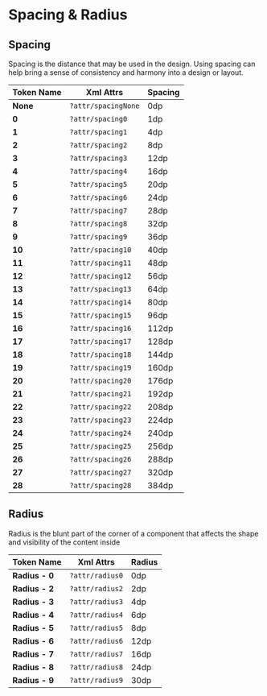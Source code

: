 # Spacing & Radius

## Spacing

Spacing is the distance that may be used in the design. Using spacing can help bring a sense of consistency and harmony into a design or layout.

|Token Name|Xml Attrs|Spacing|
|---|---|---|
|**None**|`?attr/spacingNone`|0dp|
|**0**|`?attr/spacing0`|1dp|
|**1**|`?attr/spacing1`|4dp|
|**2**|`?attr/spacing2`|8dp|
|**3**|`?attr/spacing3`|12dp|
|**4**|`?attr/spacing4`|16dp|
|**5**|`?attr/spacing5`|20dp|
|**6**|`?attr/spacing6`|24dp|
|**7**|`?attr/spacing7`|28dp|
|**8**|`?attr/spacing8`|32dp|
|**9**|`?attr/spacing9`|36dp|
|**10**|`?attr/spacing10`|40dp|
|**11**|`?attr/spacing11`|48dp|
|**12**|`?attr/spacing12`|56dp|
|**13**|`?attr/spacing13`|64dp|
|**14**|`?attr/spacing14`|80dp|
|**15**|`?attr/spacing15`|96dp|
|**16**|`?attr/spacing16`|112dp|
|**17**|`?attr/spacing17`|128dp|
|**18**|`?attr/spacing18`|144dp|
|**19**|`?attr/spacing19`|160dp|
|**20**|`?attr/spacing20`|176dp|
|**21**|`?attr/spacing21`|192dp|
|**22**|`?attr/spacing22`|208dp|
|**23**|`?attr/spacing23`|224dp|
|**24**|`?attr/spacing24`|240dp|
|**25**|`?attr/spacing25`|256dp|
|**26**|`?attr/spacing26`|288dp|
|**27**|`?attr/spacing27`|320dp|
|**28**|`?attr/spacing28`|384dp|

## Radius

Radius is the blunt part of the corner of a component that affects the shape and visibility of the content inside

|Token Name|Xml Attrs|Radius|
|---|---|---|
|**Radius - 0**|`?attr/radius0`|0dp|
|**Radius - 2**|`?attr/radius2`|2dp|
|**Radius - 3**|`?attr/radius3`|4dp|
|**Radius - 4**|`?attr/radius4`|6dp|
|**Radius - 5**|`?attr/radius5`|8dp|
|**Radius - 6**|`?attr/radius6`|12dp|
|**Radius - 7**|`?attr/radius7`|16dp|
|**Radius - 8**|`?attr/radius8`|24dp|
|**Radius - 9**|`?attr/radius9`|30dp|
